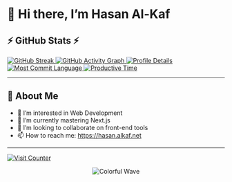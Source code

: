 # 👋 Hi there, I’m Hasan Al-Kaf

## ⚡ GitHub Stats ⚡

<a href="https://github.com/hasanalkaf3">
  <img src="https://github-readme-streak-stats.herokuapp.com/?user=hasanalkaf3&theme=algolia" alt="GitHub Streak" />
</a>
<!-- <a href="https://github.com/hasanalkaf3">
  <img src="https://streak-stats.demolab.com/?user=hasanalkaf3&theme=algolia" alt="GitHub Streak" />
</a> -->
<a href="https://github.com/hasanalkaf3">
  <img src="https://github-readme-activity-graph.vercel.app/graph?username=hasanalkaf3&theme=xcode&hide_border=true" alt="GitHub Activity Graph" />
</a>
<a href="https://github.com/hasanalkaf3">
  <img src="https://github-profile-summary-cards.vercel.app/api/cards/profile-details?username=hasanalkaf3&theme=algolia" alt="Profile Details" />
</a>
<a href="https://github.com/hasanalkaf3">
  <img src="https://github-profile-summary-cards.vercel.app/api/cards/most-commit-language?username=hasanalkaf3&theme=algolia" alt="Most Commit Language" />
</a>
<a href="https://github.com/hasanalkaf3">
  <img src="https://github-profile-summary-cards.vercel.app/api/cards/productive-time?username=hasanalkaf3&theme=algolia" alt="Productive Time" />
</a>

---

## 💬 About Me

- 👀 I’m interested in Web Development
- 🌱 I’m currently mastering Next.js
- 👯 I’m looking to collaborate on front-end tools
- 📫 How to reach me: https://hasan.alkaf.net

---

<a href="https://github.com/hasanalkaf3">
  <img src="https://visitcount.itsvg.in/api?id=hasanalkaf3&label=Profile%20Views&color=1&icon=5&pretty=true" alt="Visit Counter" />
</a>

<p align="center">
  <img src="https://capsule-render.vercel.app/api?type=waving&color=100:0055ff,0:a82da8&height=100&section=footer" alt="Colorful Wave" />
</p>
